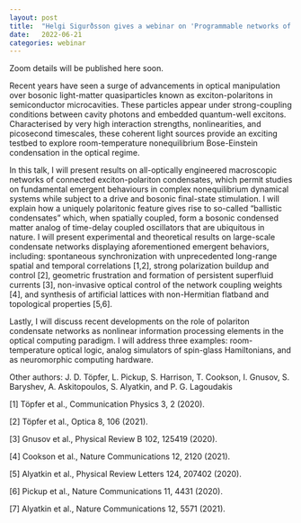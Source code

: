 ```yaml
---
layout: post
title:  "Helgi Sigurðsson gives a webinar on 'Programmable networks of exciton-polariton condensates' at 4pm UK time"
date:   2022-06-21
categories: webinar
---
```

Zoom details will be published here soon.




Recent years have seen a surge of advancements in optical manipulation over bosonic light-matter quasiparticles known as exciton-polaritons in semiconductor microcavities. These particles appear under strong-coupling conditions between cavity photons and embedded quantum-well excitons. Characterised by very high interaction strengths, nonlinearities, and picosecond timescales, these coherent light sources provide an exciting testbed to explore room-temperature nonequilibrium Bose-Einstein condensation in the optical regime.

In this talk, I will present results on all-optically engineered macroscopic networks of connected exciton-polariton condensates, which permit studies on fundamental emergent behaviours in complex nonequilibrium dynamical systems while subject to a drive and bosonic final-state stimulation. I will explain how a uniquely polaritonic feature gives rise to so-called “ballistic condensates” which, when spatially coupled, form a bosonic condensed matter analog of time-delay coupled oscillators that are ubiquitous in nature. I will present experimental and theoretical results on large-scale condensate networks displaying aforementioned emergent behaviors, including: spontaneous synchronization with unprecedented long-range spatial and temporal correlations [1,2], strong polarization buildup and control [2], geometric frustration and formation of persistent superfluid currents [3], non-invasive optical control of the network coupling weights [4], and synthesis of artificial lattices with non-Hermitian flatband and topological properties [5,6].

Lastly, I will discuss recent developments on the role of polariton condensate networks as nonlinear information processing elements in the optical computing paradigm. I will address three examples: room-temperature optical logic, analog simulators of spin-glass Hamiltonians, and as neuromorphic computing hardware.

Other authors: J. D. Töpfer, L. Pickup, S. Harrison, T. Cookson, I. Gnusov, S. Baryshev, A. Askitopoulos, S. Alyatkin, and P. G. Lagoudakis

[1] Töpfer et al., Communication Physics 3, 2 (2020).

[2] Töpfer et al., Optica 8, 106 (2021).

[3] Gnusov et al., Physical Review B 102, 125419 (2020).

[4] Cookson et al., Nature Communications 12, 2120 (2021).

[5] Alyatkin et al., Physical Review Letters 124, 207402 (2020).

[6] Pickup et al., Nature Communications 11, 4431 (2020).

[7] Alyatkin et al., Nature Communications 12, 5571 (2021).
